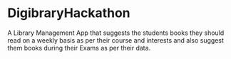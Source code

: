 # DigibraryHackathon

A Library Management App that suggests the students books they should read on a weekly basis as per their course and interests and also suggest them books during their Exams as per their data.
